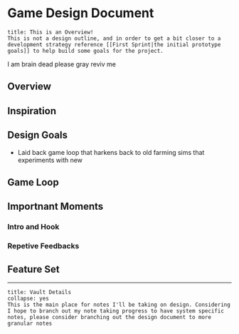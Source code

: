 # Game Design Document
```ad-important
title: This is an Overview!
This is not a design outline, and in order to get a bit closer to a development strategy reference [[First Sprint|the initial prototype goals]] to help build some goals for the project.
```
I am brain dead please gray reviv me 
## Overview

## Inspiration

## Design Goals
- Laid back game loop that harkens back to old farming sims that experiments with new 

## Game Loop

## Importnant Moments
### Intro and Hook
### Repetive Feedbacks


## Feature Set


---
```ad-note
title: Vault Details
collapse: yes
This is the main place for notes I'll be taking on design. Considering I hope to branch out my note taking progress to have system specific notes, please consider branching out the design document to more granular notes
```